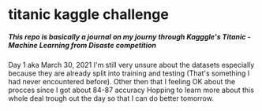 # titanic kaggle challenge

<h5>This repo is basically a journal on my journy through Kagggle's Titanic - Machine Learning from Disaste competition </h5>

Day 1 aka March 30, 2021 
	I'm still very unsure about the datasets especially because they are already split into training and testing  (That's something I had never encountered before).
	Other then that I feeling OK about the procces since I got about 84-87 accuracy
	Hopping to learn more about this whole deal trough out the day so that I can do better tomorrow.
